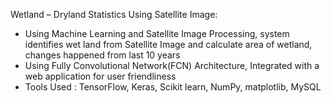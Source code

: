 Wetland – Dryland Statistics Using Satellite Image:
<ul>
<li>	
  Using Machine Learning and Satellite Image Processing, system identifies wet land from Satellite Image and calculate area of wetland,       changes happened from last 10 years 
</li>
<li> 
  Using Fully Convolutional Network(FCN) Architecture, Integrated with a web application for user friendliness 
</li>
<li>
  Tools Used : TensorFlow, Keras, Scikit learn, NumPy, matplotlib, MySQL
</li>
</ul>
